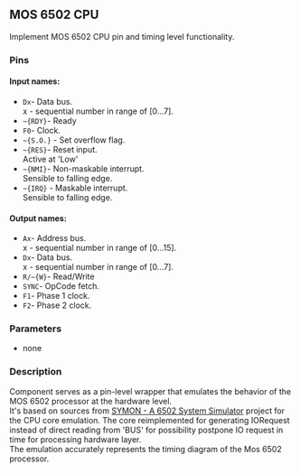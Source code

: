 ## MOS 6502 CPU

Implement MOS 6502 CPU pin and timing level functionality.

### Pins

#### Input names:

- `Dx`- Data bus.  
  x - sequential number in range of [0…7].
- `~{RDY}`- Ready
- `F0`- Clock.
- `~{S.O.}` - Set overflow flag.
- `~{RES}`- Reset input.  
  Active at 'Low'
- `~{NMI}`- Non-maskable interrupt.  
  Sensible to falling edge.
- `~{IRQ}` - Maskable interrupt.  
  Sensible to falling edge.

#### Output names:

- `Ax`- Address bus.  
  x - sequential number in range of [0…15].
- `Dx`- Data bus.  
  x - sequential number in range of [0…7].
- `R/~{W}`- Read/Write
- `SYNC`- OpCode fetch.
- `F1`- Phase 1 clock.
- `F2`- Phase 2 clock.

### Parameters

- none

### Description

Component serves as a pin-level wrapper that emulates the behavior of the MOS 6502 processor at the hardware level.  
It's based on sources from [SYMON - A 6502 System Simulator](https://github.com/sethm/symon) project for the CPU core emulation.
The core reimplemented for generating IORequest instead of direct reading from 'BUS' for possibility postpone IO request in time for processing hardware layer.  
The emulation accurately represents the timing diagram of the Mos 6502 processor.
